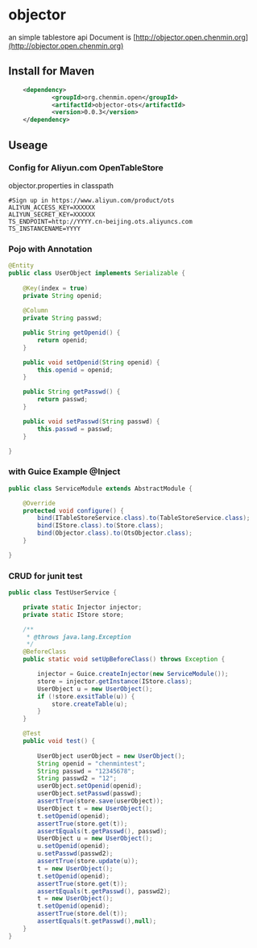 # objector
an simple tablestore api
Document is 
[http://objector.open.chenmin.org](http://objector.open.chenmin.org)

## Install for Maven
```xml
	<dependency>
			<groupId>org.chenmin.open</groupId>
			<artifactId>objector-ots</artifactId>
			<version>0.0.3</version>
	</dependency>
```
## Useage 
### Config for Aliyun.com OpenTableStore

objector.properties in classpath

```
#Sign up in https://www.aliyun.com/product/ots
ALIYUN_ACCESS_KEY=XXXXXX
ALIYUN_SECRET_KEY=XXXXXX
TS_ENDPOINT=http://YYYY.cn-beijing.ots.aliyuncs.com
TS_INSTANCENAME=YYYY
```

### Pojo with Annotation
```java
@Entity
public class UserObject implements Serializable {
	
	@Key(index = true)
	private String openid;
	
	@Column
	private String passwd;

	public String getOpenid() {
		return openid;
	}

	public void setOpenid(String openid) {
		this.openid = openid;
	}

	public String getPasswd() {
		return passwd;
	}

	public void setPasswd(String passwd) {
		this.passwd = passwd;
	}

}
```

### with Guice Example @Inject
```java
public class ServiceModule extends AbstractModule {

	@Override
	protected void configure() {
		bind(ITableStoreService.class).to(TableStoreService.class);
		bind(IStore.class).to(Store.class);
		bind(Objector.class).to(OtsObjector.class);
	}

}
```

### CRUD for junit test 

```java
public class TestUserService {

	private static Injector injector;
	private static IStore store;

	/**
	 * @throws java.lang.Exception
	 */
	@BeforeClass
	public static void setUpBeforeClass() throws Exception {

		injector = Guice.createInjector(new ServiceModule());
		store = injector.getInstance(IStore.class);
		UserObject u = new UserObject();
		if (!store.exsitTable(u)) {
			store.createTable(u);
		}
	}

	@Test
	public void test() {
		
		UserObject userObject = new UserObject();
		String openid = "chenmintest";
		String passwd = "12345678";
		String passwd2 = "12";
		userObject.setOpenid(openid);
		userObject.setPasswd(passwd);
		assertTrue(store.save(userObject));
		UserObject t = new UserObject();
		t.setOpenid(openid);
		assertTrue(store.get(t));
		assertEquals(t.getPasswd(), passwd);
		UserObject u = new UserObject();
		u.setOpenid(openid);
		u.setPasswd(passwd2);
		assertTrue(store.update(u));
		t = new UserObject();
		t.setOpenid(openid);
		assertTrue(store.get(t));
		assertEquals(t.getPasswd(), passwd2);
		t = new UserObject();
		t.setOpenid(openid);
		assertTrue(store.del(t));
		assertEquals(t.getPasswd(),null);
	}
}

```

